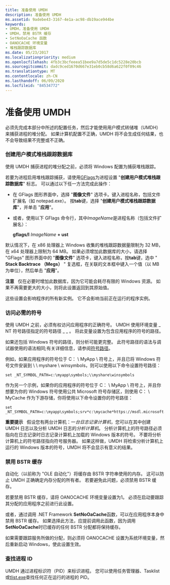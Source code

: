 ```yaml
---
title: 准备使用 UMDH
description: 准备使用 UMDH
ms.assetid: 9adebe43-3167-4e1a-ac98-db19ace944be
keywords:
- UMDH，准备使用 UMDH
- UMDH，禁用 BSTR 缓存
- SetNoOaCache 函数
- OANOCACHE 环境变量
- 堆栈跟踪数据库
ms.date: 05/23/2017
ms.localizationpriority: medium
ms.openlocfilehash: 4fb3c3bcfeeea51bee9a7d5de5c1dc5228e20bcb
ms.sourcegitcommit: dadc9ced1670d667e31eb0cb58d6a622f0f09c46
ms.translationtype: MT
ms.contentlocale: zh-CN
ms.lasthandoff: 06/09/2020
ms.locfileid: "84534772"
---
```

# <a name="preparing-to-use-umdh"></a>准备使用 UMDH

必须先完成本部分中所述的配置任务，然后才能使用用户模式转储堆（UMDH）来捕获进程的堆分配。 如果计算机配置不正确，UMDH 将不会生成任何结果，也不会导致结果不完整或不正确。

### <a name="create-the-user-mode-stack-trace-database"></a>创建用户模式堆栈跟踪数据库

使用 UMDH 捕获进程的堆分配之前，必须将 Windows 配置为捕获堆栈跟踪。

若要为进程启用堆栈跟踪捕获，请使用[GFlags](gflags.md)为进程设置 "**创建用户模式堆栈跟踪数据库**" 标志。 可以通过以下任一方法完成此操作：

-   在 GFlags 图形界面中，选择 "**图像文件**" 选项卡。键入进程名称，包括文件扩展名（如 notepad.exe）。 按**tab**键，选择 "**创建用户模式堆栈跟踪数据库**"，并单击 "**应用**"。

-   或者，使用以下 GFlags 命令行，其中*ImageName*是进程名称（包括文件扩展名）：

    **gflags/I** *ImageName* **+ ust**

默认情况下，在 x86 处理器上 Windows 收集的堆栈跟踪数据量限制为 32 MB，在 x64 处理器上限制为 64 MB。 如果必须增加此数据库的大小，请选择 "GFlags" 图形界面中的 "**图像文件**" 选项卡，键入进程名称，按**tab**键，选中 " **Stack Backtrace （Megs）** " 复选框，在关联的文本框中键入一个值（以 MB 为单位），然后单击 "**应用**"。

**注意**   仅在必要时增加此数据库，因为它可能会耗尽有限的 Windows 资源。 如果不再需要更大的大小，则将此设置返回到其原始值。

这些设置会影响程序的所有新实例。 它不会影响当前正在运行的程序实例。

### <a name="access-the-necessary-symbols"></a>访问必需的符号

使用 UMDH 之前，必须有权访问应用程序的正确符号。 UMDH 使用环境变量 \_ NT 符号路径指定的符号路径 \_ \_ 。 将此变量设置为包含应用程序的符号的路径。

如果还包括 Windows 符号的路径，则分析可能更完整。 此符号路径的语法与调试器使用的语法相同;有关详细信息，请参阅[符号路径](symbol-path.md)。

例如，如果应用程序的符号位于 C： \\ MyApp \\ 符号上，并且已将 Windows 符号文件安装到 \\ \\ myshare \\ winsymbols，则可以使用以下命令设置符号路径：

```console
set _NT_SYMBOL_PATH=c:\myapp\symbols;\\myshare\winsymbols
```

作为另一个示例，如果你的应用程序的符号位于 C： \\ MyApp \\ 符号上，并且你想要为你的 Windows 符号使用公共 Microsoft 符号存储区，则使用 C： \\ MyCache 作为下游存储，你将使用以下命令设置你的符号路径：

```console
set _NT_SYMBOL_PATH=c:\myapp\symbols;srv*c:\mycache*https://msdl.microsoft.com/download/symbols
```

**重要提示**   假设您有两台计算机：一*台日志记录计算机*，您可以在其中创建 UMDH 日志以及分析 UMDH 日志的*分析计算机*。 分析计算机上的符号路径必须指向在日志记录时日志记录计算机上加载的 Windows 版本的符号。 不要将分析计算机上的符号路径指向符号服务器。 如果这样做，UMDH 将检索分析计算机上运行的 Windows 版本的符号，UMDH 将不会显示有意义的结果。


### <a name="disable-bstr-caching"></a>禁用 BSTR 缓存

自动化（以前称为 "OLE 自动化"）将缓存由 BSTR 字符串使用的内存。 这可以防止 UMDH 正确确定内存分配的所有者。 若要避免此问题，必须禁用 BSTR 缓存。

若要禁用 BSTR 缓存，请将 OANOCACHE 环境变量设置为1。 必须在启动要跟踪其分配的应用程序之前进行此设置。

或者，通过调用 .NET Framework **SetNoOaCache**函数，可以在应用程序本身中禁用 BSTR 缓存。 如果选择此方法，应提前调用此函数，因为调用**SetNoOaCache**时已缓存的任何 BSTR 分配都将保持缓存。

如果需要跟踪服务所做的分配，则必须将 OANOCACHE 设置为系统环境变量，然后重新启动 Windows，使此设置生效。

### <a name="find-the-process-id"></a>查找进程 ID

UMDH 通过进程标识符（PID）来标识进程。 您可以使用任务管理器、Tasklist 或[tlist.exe](tlist.md)查找任何正在运行的进程的 PID。

 

 





